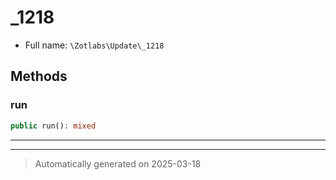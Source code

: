 
# _1218





* Full name: `\Zotlabs\Update\_1218`




## Methods


### run



```php
public run(): mixed
```












***


***
> Automatically generated on 2025-03-18
